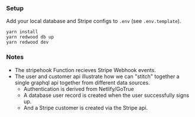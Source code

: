 ### Setup

Add your local database and Stripe configs to `.env` (see `.env.template`).

```terminal
yarn install
yarn redwood db up
yarn redwood dev
```

### Notes

- The stripehook Function recieves Stripe Webhook events.
- The user and customer api illustrate how we can "stitch" together a single graphql api together from different data sources.
  - Authentication is derived from Netlify/GoTrue
  - A database user record is created when the user successfully signs up.
  - And a Stripe customer is created via the Stripe api.